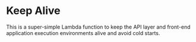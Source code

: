 # Keep Alive

This is a super-simple Lambda function to keep the API layer and front-end application execution environments
alive and avoid cold starts.
